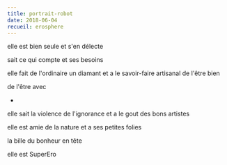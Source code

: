 ```yaml
---
title: portrait-robot
date: 2018-06-04
recueil: erosphere
---
```


elle est bien seule
et s'en délecte

sait ce qui compte
et ses besoins

elle fait de l'ordinaire un diamant
et a le savoir-faire artisanal
de l'être bien

de l'être avec

*

elle sait la violence de l'ignorance
et a le gout des bons artistes

elle est amie de la nature
et a ses petites folies

la bille du bonheur en tête

elle est SuperEro
